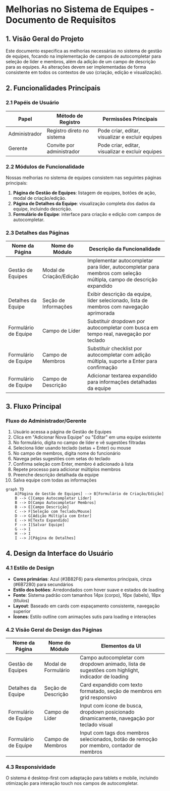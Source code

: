# Melhorias no Sistema de Equipes - Documento de Requisitos

## 1. Visão Geral do Projeto

Este documento especifica as melhorias necessárias no sistema de gestão de equipes, focando na implementação de campos de autocompletar para seleção de líder e membros, além da adição de um campo de descrição para as equipes. As alterações devem ser implementadas de forma consistente em todos os contextos de uso (criação, edição e visualização).

## 2. Funcionalidades Principais

### 2.1 Papéis de Usuário
| Papel | Método de Registro | Permissões Principais |
|-------|-------------------|----------------------|
| Administrador | Registro direto no sistema | Pode criar, editar, visualizar e excluir equipes |
| Gerente | Convite por administrador | Pode criar, editar, visualizar e excluir equipes |

### 2.2 Módulos de Funcionalidade

Nossas melhorias no sistema de equipes consistem nas seguintes páginas principais:
1. **Página de Gestão de Equipes**: listagem de equipes, botões de ação, modal de criação/edição.
2. **Página de Detalhes da Equipe**: visualização completa dos dados da equipe, incluindo descrição.
3. **Formulário de Equipe**: interface para criação e edição com campos de autocompletar.

### 2.3 Detalhes das Páginas

| Nome da Página | Nome do Módulo | Descrição da Funcionalidade |
|----------------|----------------|-----------------------------|
| Gestão de Equipes | Modal de Criação/Edição | Implementar autocompletar para líder, autocompletar para membros com seleção múltipla, campo de descrição expandido |
| Detalhes da Equipe | Seção de Informações | Exibir descrição da equipe, líder selecionado, lista de membros com navegação aprimorada |
| Formulário de Equipe | Campo de Líder | Substituir dropdown por autocompletar com busca em tempo real, navegação por teclado |
| Formulário de Equipe | Campo de Membros | Substituir checklist por autocompletar com adição múltipla, suporte a Enter para confirmação |
| Formulário de Equipe | Campo de Descrição | Adicionar textarea expandido para informações detalhadas da equipe |

## 3. Fluxo Principal

### Fluxo do Administrador/Gerente
1. Usuário acessa a página de Gestão de Equipes
2. Clica em "Adicionar Nova Equipe" ou "Editar" em uma equipe existente
3. No formulário, digita no campo de líder e vê sugestões filtradas
4. Seleciona líder usando teclado (setas + Enter) ou mouse
5. No campo de membros, digita nome do funcionário
6. Navega pelas sugestões com setas do teclado
7. Confirma seleção com Enter, membro é adicionado à lista
8. Repete processo para adicionar múltiplos membros
9. Preenche descrição detalhada da equipe
10. Salva equipe com todas as informações

```mermaid
graph TD
    A[Página de Gestão de Equipes] --> B[Formulário de Criação/Edição]
    B --> C[Campo Autocompletar Líder]
    B --> D[Campo Autocompletar Membros]
    B --> E[Campo Descrição]
    C --> F[Seleção com Teclado/Mouse]
    D --> G[Adição Múltipla com Enter]
    E --> H[Texto Expandido]
    F --> I[Salvar Equipe]
    G --> I
    H --> I
    I --> J[Página de Detalhes]
```

## 4. Design da Interface do Usuário

### 4.1 Estilo de Design
- **Cores primárias**: Azul (#3B82F6) para elementos principais, cinza (#6B7280) para secundários
- **Estilo dos botões**: Arredondados com hover suave e estados de loading
- **Fonte**: Sistema padrão com tamanhos 14px (corpo), 16px (labels), 18px (títulos)
- **Layout**: Baseado em cards com espaçamento consistente, navegação superior
- **Ícones**: Estilo outline com animações sutis para loading e interações

### 4.2 Visão Geral do Design das Páginas

| Nome da Página | Nome do Módulo | Elementos da UI |
|----------------|----------------|----------------|
| Gestão de Equipes | Modal de Formulário | Campo autocompletar com dropdown animado, lista de sugestões com highlight, indicador de loading |
| Detalhes da Equipe | Seção de Descrição | Card expandido com texto formatado, seção de membros em grid responsivo |
| Formulário de Equipe | Campo de Líder | Input com ícone de busca, dropdown posicionado dinamicamente, navegação por teclado visual |
| Formulário de Equipe | Campo de Membros | Input com tags dos membros selecionados, botão de remoção por membro, contador de membros |

### 4.3 Responsividade
O sistema é desktop-first com adaptação para tablets e mobile, incluindo otimização para interação touch nos campos de autocompletar.
